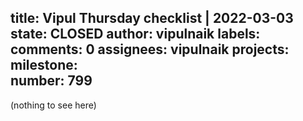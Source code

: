 title:	Vipul Thursday checklist | 2022-03-03
state:	CLOSED
author:	vipulnaik
labels:	
comments:	0
assignees:	vipulnaik
projects:	
milestone:	
number:	799
--
(nothing to see here)
